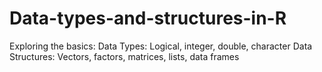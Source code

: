 # Data-types-and-structures-in-R

Exploring the basics:
Data Types: Logical, integer, double, character
Data Structures: Vectors, factors, matrices, lists, data frames
